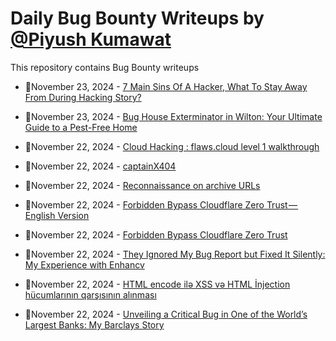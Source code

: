 # Daily Bug Bounty Writeups by [@Piyush Kumawat](https://twitter.com/piyush_supiy) 
This repository contains Bug Bounty writeups

<!-- BLOG-POST-LIST:START -->
 - 💯November 23, 2024 - [7 Main Sins Of A Hacker, What To Stay Away From During Hacking Story?](https://medium.com/h7w/7-main-sins-of-a-hacker-what-to-stay-away-from-during-hacking-story-115d749952e2?source=rss------bug_bounty-5) 

 - 💯November 23, 2024 - [Bug House Exterminator in Wilton: Your Ultimate Guide to a Pest-Free Home](https://medium.com/@muhammadmohsinsiddique46/bug-house-exterminator-in-wilton-your-ultimate-guide-to-a-pest-free-home-47d56773c394?source=rss------bug_bounty-5) 

 - 💯November 22, 2024 - [Cloud Hacking : flaws.cloud level 1 walkthrough](https://medium.com/@Kinqdathacker/cloud-hacking-flaws-cloud-level-1-walkthrough-9f966da07e82?source=rss------bug_bounty-5) 

 - 💯November 22, 2024 - [captainX404](https://medium.com/@captainX404/captainx404-b41a7f1e3ff3?source=rss------bug_bounty-5) 

 - 💯November 22, 2024 - [Reconnaissance on archive URLs](https://medium.com/@mayank_prajapati/reconnaissance-on-archive-urls-4125ce7544ed?source=rss------bug_bounty-5) 

 - 💯November 22, 2024 - [Forbidden Bypass Cloudflare Zero Trust — English Version](https://medium.com/@j0hnZ3RA/forbidden-bypass-cloudflare-zero-trust-english-version-436efff4a548?source=rss------bug_bounty-5) 

 - 💯November 22, 2024 - [Forbidden Bypass Cloudflare Zero Trust](https://medium.com/@j0hnZ3RA/forbidden-bypass-cloudflare-zero-trust-6bcc7ad464ee?source=rss------bug_bounty-5) 

 - 💯November 22, 2024 - [They Ignored My Bug Report but Fixed It Silently: My Experience with Enhancv](https://medium.com/@0xw01f/they-ignored-my-bug-report-but-fixed-it-silently-my-experience-with-enhancv-a8ffe5e3e790?source=rss------bug_bounty-5) 

 - 💯November 22, 2024 - [HTML encode ilə XSS və HTML İnjection hücumlarının qarşısının alınması](https://elvinnuruyev.medium.com/html-encode-il%C9%99-xss-v%C9%99-html-i%CC%87njection-h%C3%BCcumlar%C4%B1n%C4%B1n-qar%C5%9F%C4%B1s%C4%B1n%C4%B1n-al%C4%B1nmas%C4%B1-01e21dfe11b5?source=rss------bug_bounty-5) 

 - 💯November 22, 2024 - [Unveiling a Critical Bug in One of the World’s Largest Banks: My Barclays Story](https://cybersecuritywriteups.com/unveiling-a-critical-bug-in-one-of-the-worlds-largest-banks-my-barclays-story-34a9fb5f5140?source=rss------bug_bounty-5) 
<!-- BLOG-POST-LIST:END -->
